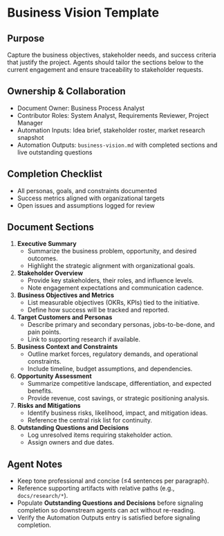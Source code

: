 # Business Vision Template

## Purpose
Capture the business objectives, stakeholder needs, and success criteria that justify the project.
Agents should tailor the sections below to the current engagement and ensure traceability to
stakeholder requests.

## Ownership & Collaboration
- Document Owner: Business Process Analyst
- Contributor Roles: System Analyst, Requirements Reviewer, Project Manager
- Automation Inputs: Idea brief, stakeholder roster, market research snapshot
- Automation Outputs: `business-vision.md` with completed sections and live outstanding questions

## Completion Checklist
- All personas, goals, and constraints documented
- Success metrics aligned with organizational targets
- Open issues and assumptions logged for review

## Document Sections
1. **Executive Summary**
   - Summarize the business problem, opportunity, and desired outcomes.
   - Highlight the strategic alignment with organizational goals.
2. **Stakeholder Overview**
   - Provide key stakeholders, their roles, and influence levels.
   - Note engagement expectations and communication cadence.
3. **Business Objectives and Metrics**
   - List measurable objectives (OKRs, KPIs) tied to the initiative.
   - Define how success will be tracked and reported.
4. **Target Customers and Personas**
   - Describe primary and secondary personas, jobs-to-be-done, and pain points.
   - Link to supporting research if available.
5. **Business Context and Constraints**
   - Outline market forces, regulatory demands, and operational constraints.
   - Include timeline, budget assumptions, and dependencies.
6. **Opportunity Assessment**
   - Summarize competitive landscape, differentiation, and expected benefits.
   - Provide revenue, cost savings, or strategic positioning analysis.
7. **Risks and Mitigations**
   - Identify business risks, likelihood, impact, and mitigation ideas.
   - Reference the central risk list for continuity.
8. **Outstanding Questions and Decisions**
   - Log unresolved items requiring stakeholder action.
   - Assign owners and due dates.

## Agent Notes
- Keep tone professional and concise (≤4 sentences per paragraph).
- Reference supporting artifacts with relative paths (e.g., `docs/research/*`).
- Populate **Outstanding Questions and Decisions** before signaling completion so downstream agents can act without re-reading.
- Verify the Automation Outputs entry is satisfied before signaling completion.
